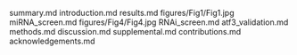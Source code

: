 summary.md
introduction.md
results.md
figures/Fig1/Fig1.jpg
miRNA_screen.md
figures/Fig4/Fig4.jpg
RNAi_screen.md
atf3_validation.md
methods.md
discussion.md
supplemental.md
contributions.md
acknowledgements.md